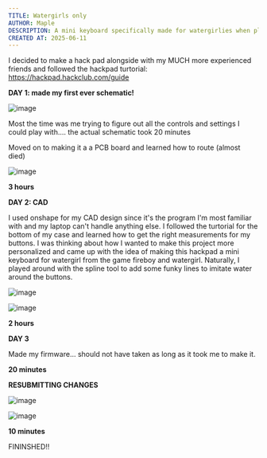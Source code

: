 ```yaml
---
TITLE: Watergirls only
AUTHOR: Maple
DESCRIPTION: A mini keyboard specifically made for watergirlies when playing fireboy and watergirl.
CREATED AT: 2025-06-11
---
```


I decided to make a hack pad alongside with my MUCH more experienced friends and followed the hackpad turtorial: https://hackpad.hackclub.com/guide

**DAY 1: made my first ever schematic!**

![image](https://github.com/user-attachments/assets/8b391e31-e0f7-4883-89c1-5920b09b58f3)

Most the time was me trying to figure out all the controls and settings I could play with.... the actual schematic took 20 minutes

Moved on to making it a a PCB board and learned how to route (almost died)

![image](https://github.com/user-attachments/assets/cb201889-3d91-417a-bfd8-f0d94ce95724)

**3 hours**

**DAY 2: CAD**

I used onshape for my CAD design since it's the program I'm most familiar with and my laptop can't handle anything else. I followed the turtorial for the bottom of my case and learned how to get the right measurements for my buttons. I was thinking about how I wanted to make this project more personalized and came up with the idea of making this hackpad a mini keyboard for watergirl from the game fireboy and watergirl. Naturally, I played around with the spline tool to add some funky lines to imitate water around the buttons.

![image](https://github.com/user-attachments/assets/17ccf052-5b37-42bc-b18f-7a3cf53f647d)

![image](https://github.com/user-attachments/assets/c27db611-287f-44ee-a9b2-0d3302959758)

**2 hours**

**DAY 3**

Made my firmware... should not have taken as long as it took me to make it.

**20 minutes**

**RESUBMITTING CHANGES**

![image](https://github.com/user-attachments/assets/025341b5-0d98-4dd5-a45a-783f518cc615)

![image](https://github.com/user-attachments/assets/bb6e56c2-8845-4390-b991-7e2c928a87be)

**10 minutes**

FININSHED!!
